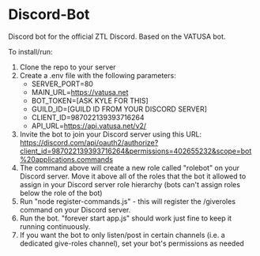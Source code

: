 # Discord-Bot
Discord bot for the official ZTL Discord.
Based on the VATUSA bot.

To install/run:
1. Clone the repo to your server
2. Create a .env file with the following parameters:
    - SERVER_PORT=80
    - MAIN_URL=https://vatusa.net
    - BOT_TOKEN=[ASK KYLE FOR THIS]
     - GUILD_ID=[GUILD ID FROM YOUR DISCORD SERVER]
    - CLIENT_ID=987022139393716264
    - API_URL=https://api.vatusa.net/v2/
3. Invite the bot to join your Discord server using this URL: https://discord.com/api/oauth2/authorize?client_id=987022139393716264&permissions=402655232&scope=bot%20applications.commands
4. The command above will create a new role called "rolebot" on your Discord server. Move it above all of the roles that the bot it allowed to assign in your Discord server role hierarchy (bots can't assign roles below the role of the bot)
5. Run "node register-commands.js" - this will register the /giveroles command on your Discord server.
6. Run the bot. "forever start app.js" should work just fine to keep it running continuously. 
7. If you want the bot to only listen/post in certain channels (i.e. a dedicated give-roles channel), set your bot's permissions as needed